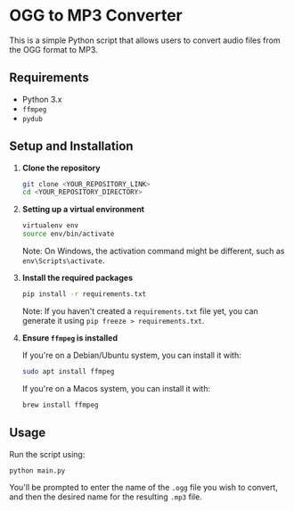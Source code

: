 # OGG to MP3 Converter

This is a simple Python script that allows users to convert audio files from the OGG format to MP3.

## Requirements

- Python 3.x
- `ffmpeg`
- `pydub`

## Setup and Installation

1. **Clone the repository**
   
   ```bash
   git clone <YOUR_REPOSITORY_LINK>
   cd <YOUR_REPOSITORY_DIRECTORY>
   ```

2. **Setting up a virtual environment**

   ```bash
   virtualenv env
   source env/bin/activate
   ```

   Note: On Windows, the activation command might be different, such as `env\Scripts\activate`.

3. **Install the required packages**

   ```bash
   pip install -r requirements.txt
   ```

   Note: If you haven't created a `requirements.txt` file yet, you can generate it using `pip freeze > requirements.txt`.

4. **Ensure `ffmpeg` is installed**

   If you're on a Debian/Ubuntu system, you can install it with:

   ```bash
   sudo apt install ffmpeg
   ```
   If you're on a Macos system, you can install it with:

   ```bash
   brew install ffmpeg
   ```

## Usage

Run the script using:

```bash
python main.py
```

You'll be prompted to enter the name of the `.ogg` file you wish to convert, and then the desired name for the resulting `.mp3` file.
